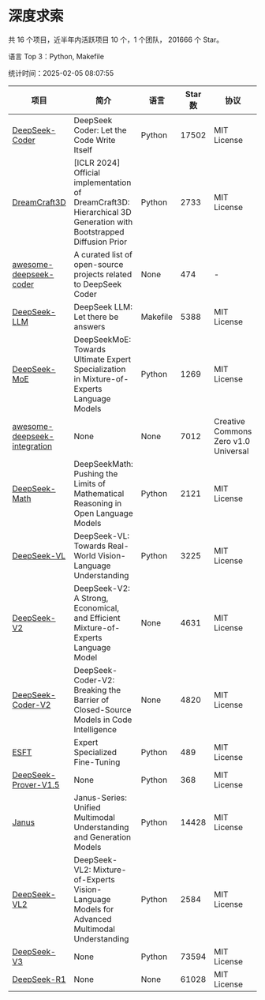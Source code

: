 # 深度求索

共 16 个项目，近半年内活跃项目 10 个，1 个团队， 201666 个 Star。

语言 Top 3：Python, Makefile

统计时间：2025-02-05 08:07:55

| 项目 | 简介 | 语言 | Star 数 | 协议 | 创建时间 | 最后更新时间 | 最后提交时间 |
| --- | --- | --- | --- | --- | --- | --- | --- |
| [DeepSeek-Coder](https://github.com/deepseek-ai/DeepSeek-Coder) | DeepSeek Coder: Let the Code Write Itself | Python | 17502 | MIT License | 2023-10-20 | 2025-02-05 | 2024-05-21 |
| [DreamCraft3D](https://github.com/deepseek-ai/DreamCraft3D) | [ICLR 2024] Official implementation of DreamCraft3D: Hierarchical 3D Generation with Bootstrapped Diffusion Prior | Python | 2733 | MIT License | 2023-10-23 | 2025-02-05 | 2024-08-21 |
| [awesome-deepseek-coder](https://github.com/deepseek-ai/awesome-deepseek-coder) | A curated list of open-source projects related to DeepSeek Coder | None | 474 | - | 2023-11-06 | 2025-02-05 | 2024-04-03 |
| [DeepSeek-LLM](https://github.com/deepseek-ai/DeepSeek-LLM) | DeepSeek LLM: Let there be answers | Makefile | 5388 | MIT License | 2023-11-29 | 2025-02-05 | 2024-02-04 |
| [DeepSeek-MoE](https://github.com/deepseek-ai/DeepSeek-MoE) | DeepSeekMoE: Towards Ultimate Expert Specialization in Mixture-of-Experts Language Models | Python | 1269 | MIT License | 2024-01-02 | 2025-02-05 | 2024-01-16 |
| [awesome-deepseek-integration](https://github.com/deepseek-ai/awesome-deepseek-integration) | None | None | 7012 | Creative Commons Zero v1.0 Universal | 2024-01-11 | 2025-02-05 | 2025-02-05 |
| [DeepSeek-Math](https://github.com/deepseek-ai/DeepSeek-Math) | DeepSeekMath: Pushing the Limits of Mathematical Reasoning in Open Language Models | Python | 2121 | MIT License | 2024-02-05 | 2025-02-05 | 2024-04-15 |
| [DeepSeek-VL](https://github.com/deepseek-ai/DeepSeek-VL) | DeepSeek-VL: Towards Real-World Vision-Language Understanding | Python | 3225 | MIT License | 2024-03-07 | 2025-02-05 | 2024-04-24 |
| [DeepSeek-V2](https://github.com/deepseek-ai/DeepSeek-V2) | DeepSeek-V2: A Strong, Economical, and Efficient Mixture-of-Experts Language Model | None | 4631 | MIT License | 2024-04-22 | 2025-02-05 | 2024-09-25 |
| [DeepSeek-Coder-V2](https://github.com/deepseek-ai/DeepSeek-Coder-V2) | DeepSeek-Coder-V2: Breaking the Barrier of Closed-Source Models in Code Intelligence | None | 4820 | MIT License | 2024-06-14 | 2025-02-05 | 2024-09-24 |
| [ESFT](https://github.com/deepseek-ai/ESFT) | Expert Specialized Fine-Tuning | Python | 489 | MIT License | 2024-07-04 | 2025-02-05 | 2024-09-22 |
| [DeepSeek-Prover-V1.5](https://github.com/deepseek-ai/DeepSeek-Prover-V1.5) | None | Python | 368 | MIT License | 2024-08-15 | 2025-02-05 | 2024-08-16 |
| [Janus](https://github.com/deepseek-ai/Janus) | Janus-Series: Unified Multimodal Understanding and Generation Models | Python | 14428 | MIT License | 2024-10-18 | 2025-02-05 | 2025-02-01 |
| [DeepSeek-VL2](https://github.com/deepseek-ai/DeepSeek-VL2) | DeepSeek-VL2: Mixture-of-Experts Vision-Language Models for Advanced Multimodal Understanding | Python | 2584 | MIT License | 2024-12-13 | 2025-02-05 | 2025-02-04 |
| [DeepSeek-V3](https://github.com/deepseek-ai/DeepSeek-V3) | None | Python | 73594 | MIT License | 2024-12-26 | 2025-02-05 | 2025-02-05 |
| [DeepSeek-R1](https://github.com/deepseek-ai/DeepSeek-R1) | None | None | 61028 | MIT License | 2025-01-20 | 2025-02-05 | 2025-02-01 |
